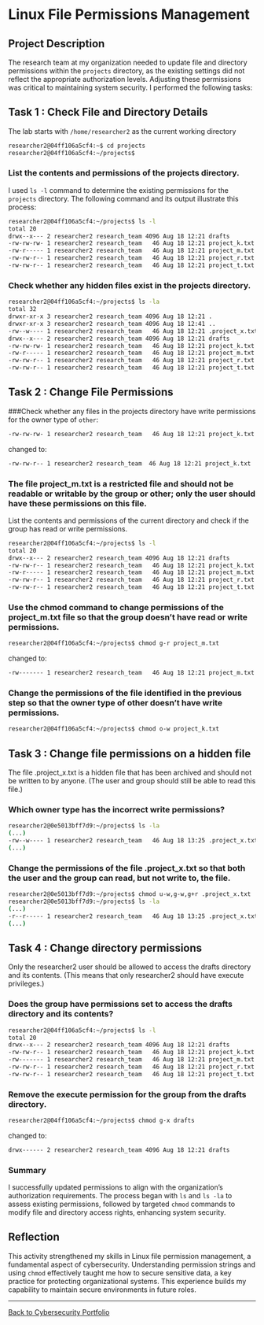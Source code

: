 # Linux File Permissions Management

## Project Description
The research team at my organization needed to update file and directory permissions within the `projects` directory, as the existing settings did not reflect the appropriate authorization levels. 
Adjusting these permissions was critical to maintaining system security. I performed the following tasks:

## Task 1 : Check File and Directory Details

The lab starts with `/home/researcher2` as the current working directory

```bash
researcher2@04ff106a5cf4:~$ cd projects
researcher2@04ff106a5cf4:~/projects$
```

### List the contents and permissions of the projects directory.
I used `ls -l` command to determine the existing permissions for the `projects` directory. The following command and its output illustrate this process:

```bash
researcher2@04ff106a5cf4:~/projects$ ls -l 
total 20
drwx--x--- 2 researcher2 research_team 4096 Aug 18 12:21 drafts
-rw-rw-rw- 1 researcher2 research_team   46 Aug 18 12:21 project_k.txt
-rw-r----- 1 researcher2 research_team   46 Aug 18 12:21 project_m.txt
-rw-rw-r-- 1 researcher2 research_team   46 Aug 18 12:21 project_r.txt
-rw-rw-r-- 1 researcher2 research_team   46 Aug 18 12:21 project_t.txt
```

### Check whether any hidden files exist in the projects directory.

```bash
researcher2@04ff106a5cf4:~/projects$ ls -la
total 32
drwxr-xr-x 3 researcher2 research_team 4096 Aug 18 12:21 .
drwxr-xr-x 3 researcher2 research_team 4096 Aug 18 12:41 ..
-rw--w---- 1 researcher2 research_team   46 Aug 18 12:21 .project_x.txt <=====
drwx--x--- 2 researcher2 research_team 4096 Aug 18 12:21 drafts
-rw-rw-rw- 1 researcher2 research_team   46 Aug 18 12:21 project_k.txt
-rw-r----- 1 researcher2 research_team   46 Aug 18 12:21 project_m.txt
-rw-rw-r-- 1 researcher2 research_team   46 Aug 18 12:21 project_r.txt
-rw-rw-r-- 1 researcher2 research_team   46 Aug 18 12:21 project_t.txt
```


## Task 2 : Change File Permissions

###Check whether any files in the projects directory have write permissions for the owner type of `other`:

```bash
-rw-rw-rw- 1 researcher2 research_team   46 Aug 18 12:21 project_k.txt
```

changed to:

```bash 
-rw-rw-r-- 1 researcher2 research_team  46 Aug 18 12:21 project_k.txt
```

### The file project_m.txt is a restricted file and should not be readable or writable by the group or other; only the user should have these permissions on this file. 
List the contents and permissions of the current directory and check if the group has read or write permissions.

```bash 
researcher2@04ff106a5cf4:~/projects$ ls -l
total 20
drwx--x--- 2 researcher2 research_team 4096 Aug 18 12:21 drafts
-rw-rw-r-- 1 researcher2 research_team   46 Aug 18 12:21 project_k.txt
-rw-r----- 1 researcher2 research_team   46 Aug 18 12:21 project_m.txt <===== (Group has Read Only permission)
-rw-rw-r-- 1 researcher2 research_team   46 Aug 18 12:21 project_r.txt
-rw-rw-r-- 1 researcher2 research_team   46 Aug 18 12:21 project_t.txt
```

### Use the chmod command to change permissions of the project_m.txt file so that the group doesn’t have read or write permissions.

```bash 
researcher2@04ff106a5cf4:~/projects$ chmod g-r project_m.txt
```

changed to: 

```bash 
-rw------- 1 researcher2 research_team   46 Aug 18 12:21 project_m.txt
```

### Change the permissions of the file identified in the previous step so that the owner type of other doesn’t have write permissions.

```bash 
researcher2@04ff106a5cf4:~/projects$ chmod o-w project_k.txt
```

## Task 3 : Change file permissions on a hidden file
The file .project_x.txt is a hidden file that has been archived and should not be written to by anyone. (The user and group should still be able to read this file.)

### Which owner type has the incorrect write permissions?

```bash 
researcher2@0e5013bff7d9:~/projects$ ls -la
(...)
-rw--w---- 1 researcher2 research_team   46 Aug 18 13:25 .project_x.txt <===== (User and Group with Write permission)
(...)
```

### Change the permissions of the file .project_x.txt so that both the user and the group can read, but not write to, the file.


```bash 
researcher2@0e5013bff7d9:~/projects$ chmod u-w,g-w,g+r .project_x.txt
researcher2@0e5013bff7d9:~/projects$ ls -la
(...)
-r--r----- 1 researcher2 research_team   46 Aug 18 13:25 .project_x.txt
(...)
```



## Task 4 : Change directory permissions
Only the researcher2 user should be allowed to access the drafts directory and its contents. (This means that only researcher2 should have execute privileges.)

### Does the group have permissions set to access the drafts directory and its contents?

```bash 
researcher2@04ff106a5cf4:~/projects$ ls -l
total 20
drwx--x--- 2 researcher2 research_team 4096 Aug 18 12:21 drafts         <===== (User and Group has Execute Permission)
-rw-rw-r-- 1 researcher2 research_team   46 Aug 18 12:21 project_k.txt
-rw------- 1 researcher2 research_team   46 Aug 18 12:21 project_m.txt
-rw-rw-r-- 1 researcher2 research_team   46 Aug 18 12:21 project_r.txt
-rw-rw-r-- 1 researcher2 research_team   46 Aug 18 12:21 project_t.txt
```

### Remove the execute permission for the group from the drafts directory.

```bash 
researcher2@04ff106a5cf4:~/projects$ chmod g-x drafts
```

changed to: 

```bash 
drwx------ 2 researcher2 research_team 4096 Aug 18 12:21 drafts
```


### Summary
I successfully updated permissions to align with the organization’s authorization requirements. The process began with `ls` and `ls -la` to assess existing permissions, followed by targeted `chmod` commands to modify file and directory access rights, enhancing system security.

## Reflection
This activity strengthened my skills in Linux file permission management, a fundamental aspect of cybersecurity. Understanding permission strings and using `chmod` effectively taught me how to secure sensitive data, a key practice for protecting organizational systems. This experience builds my capability to maintain secure environments in future roles.

---
[Back to Cybersecurity Portfolio](README.md)
